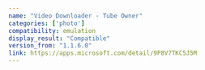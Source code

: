 ```yaml
---
name: "Video Downloader - Tube Owner"
categories: ['photo']
compatibility: emulation
display_result: "Compatible"
version_from: "1.1.6.0"
link: https://apps.microsoft.com/detail/9P8V7TKC5J5M
---
```

